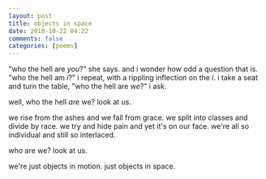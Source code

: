 ```yaml
---
layout: post
title: objects in space
date: 2010-10-22 04:22
comments: false
categories: [poems]
---
```


"who the hell are <em>you</em>?" she says.
and i wonder how odd a question that is.
"who the hell am <em>i</em>?" i repeat,
with a rippling inflection on the <em>i</em>.
i take a seat and turn the table,
"who the hell are <em>we</em>?" i ask.


well, who the hell <em>are</em> we?
look at us.

we rise from the ashes
and we fall from grace.
we split into classes
and divide by race.
we try and hide pain
and yet it's on our face.
we're all so individual
and still so interlaced.

who are we?
look at us.

we're just objects in motion.
just objects in space.

